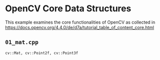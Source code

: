 # OpenCV Core Data Structures

This example examines the core functionalities of OpenCV as collected in
https://docs.opencv.org/4.4.0/de/d7a/tutorial_table_of_content_core.html

## `01_mat.cpp`

`cv::Mat, cv::Point2f, cv::Point3f`

## 